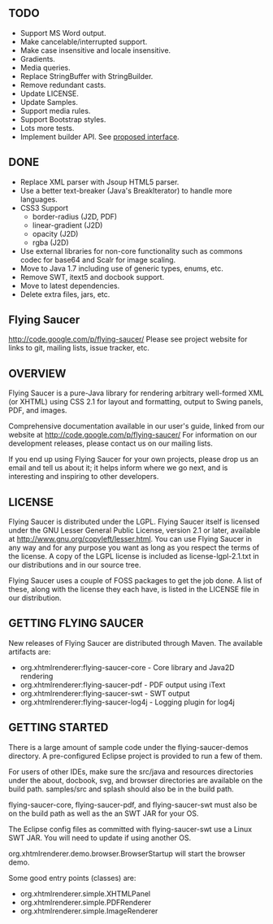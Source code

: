 TODO
----
+ Support MS Word output.
+ Make cancelable/interrupted support.
+ Make case insensitive and locale insensitive.
+ Gradients.
+ Media queries.
+ Replace StringBuffer with StringBuilder.
+ Remove redundant casts.
+ Update LICENSE.
+ Update Samples.
+ Support media rules.
+ Support Bootstrap styles.
+ Lots more tests.
+ Implement builder API. See [proposed interface](/flying-saucer-core/src/main/java/org/xhtmlrenderer/service/HtmlRenderServiceConfigBuilder.java).

DONE
----
+ Replace XML parser with Jsoup HTML5 parser.
+ Use a better text-breaker (Java's BreakIterator) to handle more languages.
+ CSS3 Support
  + border-radius (J2D, PDF)
  + linear-gradient (J2D)
  + opacity (J2D)
  + rgba (J2D)
+ Use external libraries for non-core functionality such as commons codec for base64 and Scalr for image scaling.
+ Move to Java 1.7 including use of generic types, enums, etc.
+ Remove SWT, itext5 and docbook support.
+ Move to latest dependencies.
+ Delete extra files, jars, etc.



Flying Saucer
-------------

http://code.google.com/p/flying-saucer/
Please see project website for links to git, mailing lists, issue tracker, etc.


OVERVIEW
--------
Flying Saucer is a pure-Java library for rendering arbitrary well-formed XML 
(or XHTML) using CSS 2.1 for layout and formatting, output to Swing panels, 
PDF, and images.

Comprehensive documentation available in our user's guide, linked from our website at http://code.google.com/p/flying-saucer/
For information on our development releases, please contact us on our mailing lists.

If you end up using Flying Saucer for your own projects, please drop us an
email and tell us about it; it helps inform where we go next, and is interesting
and inspiring to other developers.


LICENSE
-------
Flying Saucer is distributed under the LGPL.  Flying Saucer itself is licensed 
under the GNU Lesser General Public License, version 2.1 or later, available at
http://www.gnu.org/copyleft/lesser.html. You can use Flying Saucer in any
way and for any purpose you want as long as you respect the terms of the 
license. A copy of the LGPL license is included as license-lgpl-2.1.txt
in our distributions and in our source tree.

Flying Saucer uses a couple of FOSS packages to get the job done. A list
of these, along with the license they each have, is listed in the 
LICENSE file in our distribution.   

GETTING FLYING SAUCER
---------------------
New releases of Flying Saucer are distributed through Maven.  The available artifacts are:

+ org.xhtmlrenderer:flying-saucer-core - Core library and Java2D rendering
+ org.xhtmlrenderer:flying-saucer-pdf - PDF output using iText
+ org.xhtmlrenderer:flying-saucer-swt - SWT output
+ org.xhtmlrenderer:flying-saucer-log4j - Logging plugin for log4j

GETTING STARTED
---------------
There is a large amount of sample code under the flying-saucer-demos directory.
A pre-configured Eclipse project is provided to run a few of them.  

For users of other IDEs, make sure the src/java and resources directories under
the about, docbook, svg, and browser directories are available on the build
path.  samples/src and splash should also be in the build path.

flying-saucer-core, flying-saucer-pdf, and flying-saucer-swt must also be on the
build path as well as the an SWT JAR for your OS.

The Eclipse config files as committed with flying-saucer-swt use a Linux SWT
JAR.  You will need to update if using another OS.

org.xhtmlrenderer.demo.browser.BrowserStartup will start the browser demo.

Some good entry points (classes) are:
+ org.xhtmlrenderer.simple.XHTMLPanel
+ org.xhtmlrenderer.simple.PDFRenderer
+ org.xhtmlrenderer.simple.ImageRenderer


